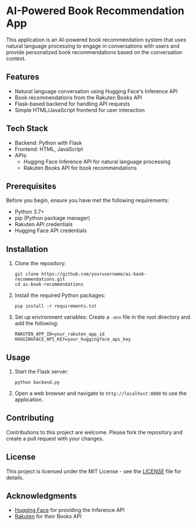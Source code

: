 # AI-Powered Book Recommendation App

This application is an AI-powered book recommendation system that uses natural language processing to engage in conversations with users and provide personalized book recommendations based on the conversation context.

## Features

- Natural language conversation using Hugging Face's Inference API
- Book recommendations from the Rakuten Books API
- Flask-based backend for handling API requests
- Simple HTML/JavaScript frontend for user interaction

## Tech Stack

- Backend: Python with Flask
- Frontend: HTML, JavaScript
- APIs:
  - Hugging Face Inference API for natural language processing
  - Rakuten Books API for book recommendations

## Prerequisites

Before you begin, ensure you have met the following requirements:

- Python 3.7+
- pip (Python package manager)
- Rakuten API credentials
- Hugging Face API credentials

## Installation

1. Clone the repository:
   ```
   git clone https://github.com/yourusername/ai-book-recommendations.git
   cd ai-book-recommendations
   ```

2. Install the required Python packages:
   ```
   pip install -r requirements.txt
   ```

3. Set up environment variables:
   Create a `.env` file in the root directory and add the following:
   ```
   RAKUTEN_APP_ID=your_rakuten_app_id
   HUGGINGFACE_API_KEY=your_huggingface_api_key
   ```

## Usage

1. Start the Flask server:
   ```
   python backend.py
   ```

2. Open a web browser and navigate to `http://localhost:8080` to use the application.

## Contributing

Contributions to this project are welcome. Please fork the repository and create a pull request with your changes.

## License

This project is licensed under the MIT License - see the [LICENSE](LICENSE) file for details.

## Acknowledgments

- [Hugging Face](https://huggingface.co/) for providing the Inference API
- [Rakuten](https://www.rakuten.com/) for their Books API
